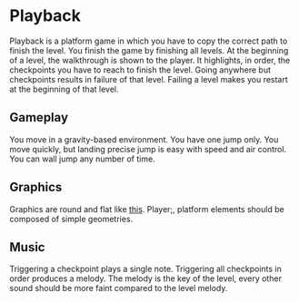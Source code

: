 # Playback

Playback is a platform game in which you have to copy the correct path to finish the level. You finish the game by finishing all levels.
At the beginning of a level, the walkthrough is shown to the player. It highlights, in order, the checkpoints you have to reach to finish the level. Going anywhere but checkpoints results in failure of that level. Failing a level makes you restart at the beginning of that level.

## Gameplay

You move in a gravity-based environment. You have one jump only. You move quickly, but landing precise jump is easy with speed and air control. You can wall jump any number of time.

## Graphics

Graphics are round and flat like [this](https://codepen.io/desandro/pen/YebMXQ). Player;, platform elements should be composed of simple geometries.

## Music

Triggering a checkpoint plays a single note. Triggering all checkpoints in order produces a melody. The melody is the key of the level, every other sound should be more faint compared to the level melody.
